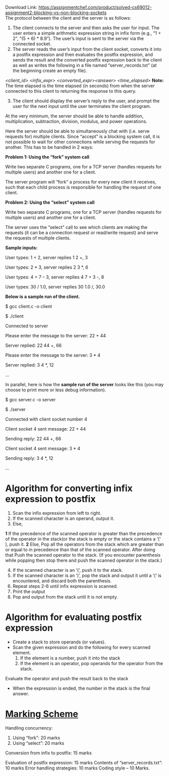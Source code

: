 Download Link: https://assignmentchef.com/product/solved-cs69012-assignment2-blocking-vs-non-blocking-sockets
<br>
The protocol between the client and the server is as follows:

<ol>

 <li>The client connects to the server and then asks the user for input. The user enters a simple arithmetic expression string in infix form (e.g., “1 + 2”, “(5 + 6) * 8.9”). The user’s input is sent to the server via the connected socket.</li>

 <li>The server reads the user’s input from the client socket, converts it into a postfix expression and then evaluates the postfix expression, and sends the result and the converted postfix expression back to the client as well as writes the following in a file named “server_records.txt” (at the beginning create an empty file).</li>

</ol>

<em>&lt;client_id&gt; &lt;infix_expr&gt; &lt;converted_expr&gt;&lt;answer&gt; &lt;time_elapsed&gt; </em><strong>Note:</strong> The time elapsed is the time elapsed (in seconds) from when the server​            connected to this client to returning the response to this query.

<ol start="3">

 <li>The client should display the server’s reply to the user, and prompt the user for the next input until the user terminates the client program.</li>

</ol>

At the very minimum, the server should be able to handle addition, multiplication, subtraction, division, modulus, and power operations.

Here the server should be able to simultaneously chat with (i.e. serve requests for) multiple clients. Since “accept” is a blocking system call, it is not possible to wait for other connections while serving the requests for another. This has to be handled in 2 ways:




<strong>Problem 1: Using the “fork” system call </strong>

Write two separate C programs, one for a TCP server (handles requests for multiple users) and another one for a client.

The server program will “fork” a process for every new client it receives, such that each child process is responsible for handling the request of one client.




<strong>Problem 2: Using the “select” system call </strong>

Write two separate C programs, one for a TCP server (handles requests for multiple users) and another one for a client.

The server uses the “select” call to see which clients are making the requests (it can be a connection request or read/write request) and serve the requests of multiple clients.




<strong>Sample inputs:</strong>

User types: 1 + 2, server replies 1 2 +, 3

User types: 2 * 3, server replies 2 3 *, 6

User types: 4 + 7 – 3, server replies 4 7 + 3 -, 8

User types: 30 / 1.0, server replies 30 1.0 /, 30.0

<strong>Below is a sample run of the client. </strong>

$ gcc client.c -o client

$ ./client

Connected to server

Please enter the message to the server: 22 + 44

Server replied: 22 44 +, 66

Please enter the message to the server: 3 * 4

Server replied: 3 4 *, 12

…




In parallel, here is how the <strong>sample run of the server </strong>​            looks like this (you may choose to print​            more or less debug information).

$ gcc server.c -o server

$ ./server

Connected with client socket number 4

Client socket 4 sent message: 22 + 44

Sending reply: 22 44 +, 66

Client socket 4 sent message: 3 * 4

Sending reply: 3 4 *, 12

…




<h1>Algorithm for converting infix expression to postfix</h1>

<ol>

 <li>Scan the infix expression from left to right.​</li>

 <li>If the scanned character is an operand, output it.​</li>

 <li>Else,​</li>

</ol>

<strong>      1</strong> If the precedence of the scanned operator is greater than the precedence of the​        operator in the stack(or the stack is empty or the stack contains a ‘(‘ ), push it.  <strong>      2</strong> Else, Pop all the operators from the stack which are greater than or equal to in​  precedence than that of the scanned operator. After doing that Push the scanned operator to the stack. (If you encounter parenthesis while popping then stop there and push the scanned operator in the stack.)

<ol start="4">

 <li>If the scanned character is an ‘(‘, push it to the stack.​</li>

 <li>If the scanned character is an ‘)’, pop the stack and output it until a ‘(‘ is encountered, and​ discard both the parenthesis.</li>

 <li>Repeat steps 2-6 until infix expression is scanned.​</li>

 <li>Print the output​</li>

 <li>Pop and output from the stack until it is not empty.​</li>

</ol>




<h1>Algorithm for evaluating postfix expression</h1>

<ul>

 <li>Create a stack to store operands (or values).</li>

 <li>Scan the given expression and do the following for every scanned element.

  <ol>

   <li>If the element is a number, push it into the stack</li>

   <li>If the element is an operator, pop operands for the operator from the stack.</li>

  </ol></li>

</ul>

Evaluate the operator and push the result back to the stack

<ul>

 <li>When the expression is ended, the number in the stack is the final answer.</li>

</ul>

<h1><u>Marking Scheme</u></h1>

Handling concurrency:

<ol>

 <li>Using “fork”: 20 marks</li>

 <li>Using “select”: 20 marks</li>

</ol>

Conversion from infix to postfix: 15 marks

Evaluation of postfix expression: 15 marks Contents of “server_records.txt”: 10 marks Error handling strategies: 10 marks Coding style – 10 Marks.
